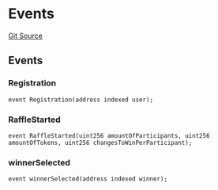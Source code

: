 # Events
[Git Source](https://github.com/DappScout/LotteryProtocol/blob/b4697cfda28ed746a28f8b2c69072e8d5eeccfcc/src/libs/Events.sol)


## Events
### Registration

```solidity
event Registration(address indexed user);
```

### RaffleStarted

```solidity
event RaffleStarted(uint256 amountOfParticipants, uint256 amountOfTokens, uint256 changesToWinPerParticipant);
```

### winnerSelected

```solidity
event winnerSelected(address indexed winner);
```

